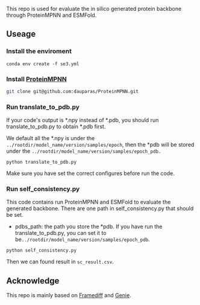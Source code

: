 This repo is used for evaluate the in silico generated protein backbone through ProteinMPNN and ESMFold. 

## Useage

### Install the enviroment

```shell
conda env create -f se3.yml
```

### Install [ProteinMPNN](https://github.com/dauparas/ProteinMPNN/tree/main)

```bash
git clone git@github.com:dauparas/ProteinMPNN.git
```

### Run translate_to_pdb.py

If your code's output is *.npy instead of *.pdb, you should run translate_to_pdb.py to obtain *.pdb first. 

We default all the *.npy is under the `../rootdir/model_name/version/samples/epoch`, then the *pdb will be stored under the `../rootdir/model_name/version/samples/epoch_pdb.`

```shell
python translate_to_pdb.py
```

Make sure you have set the correct configures before run the code. 

### Run self_consistency.py

This code contains run ProteinMPNN and ESMFold to evaluate the generated backbone. There are one path in self_consistency.py that should be set. 

- pdbs_path: the path you store the *pdb. If you have run the translate_to_pdb.py, you can set it to be`../rootdir/model_name/version/samples/epoch_pdb`.

```shell
python self_consistency.py
```

Then we can found result in `sc_result.csv`.

## Acknowledge 
This repo is mainly based on [Framediff](https://github.com/jasonkyuyim/se3_diffusion) and [Genie](https://github.com/aqlaboratory/genie).